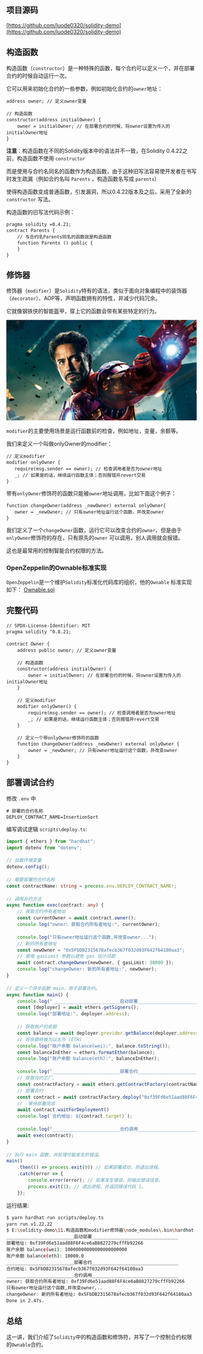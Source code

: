 ## 项目源码

[https://github.com/luode0320/solidity-demo](https://github.com/luode0320/solidity-demo)

## 构造函数

构造函数（`constructor`）是一种特殊的函数，每个合约可以定义一个，并在部署合约的时候自动运行一次。

它可以用来初始化合约的一些参数，例如初始化合约的`owner`地址：

```solidity
address owner; // 定义owner变量

// 构造函数
constructor(address initialOwner) {
    owner = initialOwner; // 在部署合约的时候，将owner设置为传入的initialOwner地址
}
```

**注意**：构造函数在不同的Solidity版本中的语法并不一致，在Solidity 0.4.22之前，构造函数不使用 `constructor`

而是使用与合约名同名的函数作为构造函数，由于这种旧写法容易使开发者在书写时发生疏漏（例如合约名叫 `Parents`
，构造函数名写成 `parents`）

使得构造函数变成普通函数，引发漏洞，所以0.4.22版本及之后，采用了全新的 `constructor` 写法。

构造函数的旧写法代码示例：

```solidity
pragma solidity =0.4.21;
contract Parents {
    // 与合约名Parents同名的函数就是构造函数
    function Parents () public {
    }
}
```

## 修饰器

修饰器（`modifier`）是`Solidity`特有的语法，类似于面向对象编程中的装饰器（`decorator`）、AOP等，声明函数拥有的特性，并减少代码冗余。

它就像钢铁侠的智能盔甲，穿上它的函数会带有某些特定的行为。

![image-20240814021639934](../../../picture/nVwXsOVmrYu8rqvKKPMpg.jpg)

`modifier`的主要使用场景是运行函数前的检查，例如地址，变量，余额等。

我们来定义一个叫做onlyOwner的modifier：

```solidity
// 定义modifier
modifier onlyOwner {
   require(msg.sender == owner); // 检查调用者是否为owner地址
   _; // 如果是的话，继续运行函数主体；否则报错并revert交易
}
```

带有`onlyOwner`修饰符的函数只能被`owner`地址调用，比如下面这个例子：

```solidity
function changeOwner(address _newOwner) external onlyOwner{
   owner = _newOwner; // 只有owner地址运行这个函数，并改变owner
}
```

我们定义了一个`changeOwner`函数，运行它可以改变合约的`owner`，但是由于`onlyOwner`修饰符的存在，只有原先的`owner`
可以调用，别人调用就会报错。

这也是最常用的控制智能合约权限的方法。

### OpenZeppelin的Ownable标准实现

`OpenZeppelin`是一个维护`Solidity`标准化代码库的组织，他的`Ownable`
标准实现如下： [Ownable.sol](https://github.com/OpenZeppelin/openzeppelin-contracts/blob/master/contracts/access/Ownable.sol)

## 完整代码

```solidity
// SPDX-License-Identifier: MIT
pragma solidity ^0.8.21;

contract Owner {
    address public owner; // 定义owner变量

    // 构造函数
    constructor(address initialOwner) {
        owner = initialOwner; // 在部署合约的时候，将owner设置为传入的initialOwner地址
    }

    // 定义modifier
    modifier onlyOwner() {
        require(msg.sender == owner); // 检查调用者是否为owner地址
        _; // 如果是的话，继续运行函数主体；否则报错并revert交易
    }

    // 定义一个带onlyOwner修饰符的函数
    function changeOwner(address _newOwner) external onlyOwner {
        owner = _newOwner; // 只有owner地址运行这个函数，并改变owner
    }
}

```

## 部署调试合约

修改 `.env` 中

```
# 部署的合约名称
DEPLOY_CONTRACT_NAME=InsertionSort
```

编写调试逻辑 `scripts\deploy.ts`:

```ts
import { ethers } from "hardhat";
import dotenv from "dotenv";

// 加载环境变量
dotenv.config();

// 需要部署的合约名称
const contractName: string = process.env.DEPLOY_CONTRACT_NAME!;

// 调用合约方法
async function exec(contract: any) {
    // 获取合约所有者地址
    const currentOwner = await contract.owner();
    console.log("owner: 获取合约所有者地址:", currentOwner);

    console.log("只有owner地址运行这个函数,并改变owner...");
    // 新的所有者地址
    const newOwner = "0x5FbDB2315678afecb367f032d93F642f64180aa3";
    // 使用 gasLimit 参数以避免 gas 估计问题
    await contract.changeOwner(newOwner, { gasLimit: 30000 });
    console.log("changeOwner: 新的所有者地址:", newOwner);
}

// 定义一个异步函数 main，用于部署合约。
async function main() {
    console.log("_________________________启动部署________________________________");
    const [deployer] = await ethers.getSigners();
    console.log("部署地址:", deployer.address);

    // 获取账户的余额
    const balance = await deployer.provider.getBalance(deployer.address);
    // 将余额转换为以太币 (ETH)
    console.log("账户余额 balance(wei):", balance.toString());
    const balanceInEther = ethers.formatEther(balance);
    console.log("账户余额 balance(eth):", balanceInEther);

    console.log("_________________________部署合约________________________________");
    // 获取合约工厂。
    const contractFactory = await ethers.getContractFactory(contractName);
    // 部署合约
    const contract = await contractFactory.deploy("0xf39Fd6e51aad88F6F4ce6aB8827279cffFb92266");
    //  等待部署完成
    await contract.waitForDeployment()
    console.log(`合约地址: ${contract.target}`);

    console.log("_________________________合约调用________________________________");
    await exec(contract);
}

// 执行 main 函数，并处理可能发生的错误。
main()
    .then(() => process.exit(0)) // 如果部署成功，则退出进程。
    .catch(error => {
        console.error(error); // 如果发生错误，则输出错误信息。
        process.exit(1); // 退出进程，并返回错误代码 1。
    });
```

运行结果:

```sh
$ yarn hardhat run scripts/deploy.ts 
yarn run v1.22.22
$ E:\solidity-demo\11.构造函数和modifier修饰器\node_modules\.bin\hardhat run scripts/deploy.ts
_________________________启动部署________________________________
部署地址: 0xf39Fd6e51aad88F6F4ce6aB8827279cffFb92266
账户余额 balance(wei): 10000000000000000000000
账户余额 balance(eth): 10000.0
_________________________部署合约________________________________
合约地址: 0x5FbDB2315678afecb367f032d93F642f64180aa3
_________________________合约调用________________________________
owner: 获取合约所有者地址: 0xf39Fd6e51aad88F6F4ce6aB8827279cffFb92266
只有owner地址运行这个函数,并改变owner...
changeOwner: 新的所有者地址: 0x5FbDB2315678afecb367f032d93F642f64180aa3
Done in 2.47s.
```

## 总结

这一讲，我们介绍了`Solidity`中的构造函数和修饰符，并写了一个控制合约权限的`Ownable`合约。